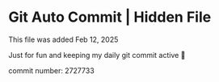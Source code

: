 # Git Auto Commit | Hidden File

This file was added Feb 12, 2025

Just for fun and keeping my daily git commit active 🤪

commit number: 2727733
